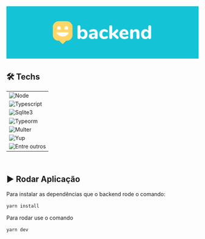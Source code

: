 <div align="center">
  <img src=".github/cover-backend.svg" />
</div>

## 🛠️ Techs
<table>
  <tr>
    <td>
      <img src="https://img.shields.io/badge/node-v12.13.0-FFD666?style=for-the-badge" alt="Node" />
    </td>
  </tr>
  <tr>
    <td>
      <img src="https://img.shields.io/badge/typescript-v4.0.3-FFD666?style=for-the-badge" alt="Typescript" />
    </td>
  </tr>
  <tr>
    <td>
      <img src="https://img.shields.io/badge/sqlite3-v0.2.28-FFD666?style=for-the-badge" alt="Sqlite3" />
    </td>
  </tr>
  <tr>
    <td>
      <img src="https://img.shields.io/badge/typeorm-v5.0.0-FFD666?style=for-the-badge" alt="Typeorm" />
    </td>
  </tr>
  <tr>
    <td>
      <img src="https://img.shields.io/badge/Multer-v1.4.2-FFD666?style=for-the-badge" alt="Multer" />
    </td>
  </tr>
  <tr>
    <td>
      <img src="https://img.shields.io/badge/yup-v0.29.3-FFD666?style=for-the-badge" alt="Yup" />
    </td>
  </tr>
  <tr>
    <td>
      <img src="https://img.shields.io/badge/Entre%20outros-15C3D6?style=for-the-badge" alt="Entre outros" />
    </td>
  </tr>
</table>

<br/>

## ▶️ Rodar Aplicação
Para instalar as dependências que o backend rode o comando:
```bash
yarn install
```
Para rodar use o comando 
```bash
yarn dev
```